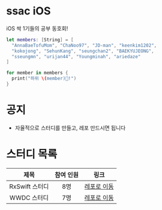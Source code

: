 # ssac iOS

iOS 싹 1기들의 공부 동호회!

```swift
let members: [String] = [
  "AnnaBaeTofuMom", "ChaNoo97", "JD-man", "keenkim1202", 
  "kokojong", "SehunKang", "seungchan2", "BAEKYUJEONG", 
  "sseungmn", "urijan44", "Youngminah", "ariedaze"
]

for member in members {
  print("하위 \(member)🌱!")
}
```

# 공지
- 자율적으로 스터디를 만들고, 레포 만드시면 됩니다

# 스터디 목록
|제목|참여 인원|링크|
|:--:|:--:|:--:|
|RxSwift 스터디|8명|[레포로 이동](https://github.com/ssaciOS/RxStudy)|
|WWDC 스터디|7명|[레포로 이동](https://github.com/ssaciOS/WWDC)|
